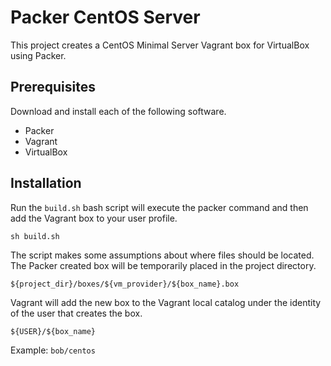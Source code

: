 # Packer CentOS Server

This project creates a CentOS Minimal Server Vagrant box for VirtualBox using Packer.

## Prerequisites

Download and install each of the following software.

- Packer
- Vagrant
- VirtualBox

## Installation

Run the ``build.sh`` bash script will execute the packer command and then add the Vagrant box to your user profile.

```shell
sh build.sh
```

The script makes some assumptions about where files should be located. The Packer created box will be temporarily placed in the project directory.

```shell
${project_dir}/boxes/${vm_provider}/${box_name}.box
```

Vagrant will add the new box to the Vagrant local catalog under the identity of the user that creates the box.

```shell
${USER}/${box_name}
```

Example: ``bob/centos``
